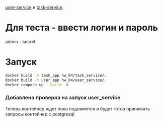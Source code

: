  [user-service](https://user.sanekteam.ru/docs#/) и [task-service](https://task.sanekteam.ru/docs#/).
 
# Для теста - ввести логин и пароль
admin - secret 

# Запуск

```bash
docker build -t task_app hw_04/task_service/.
docker build -t user_app hw_04/user_service/.
docker-compose up --build -d
```

### Добавлена проверка на запуск user_service

Теперь контейнер ждет пока поднимется и будет готов принимать запросы контейнер с postgresql
